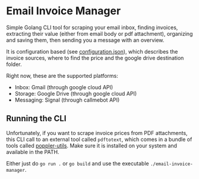 # Email Invoice Manager

Simple Golang CLI tool for scraping your email inbox, finding invoices, extracting their value (either from email body or pdf attachment), organizing and saving them, then sending you a message with an overview.

It is configuration based (see [configuration.json](./configuration.json)), which describes the invoice sources, where to find the price and the google drive destination folder.

Right now, these are the supported platforms:

- Inbox: Gmail (through google cloud API)
- Storage: Google Drive (through google cloud API)
- Messaging: Signal (through callmebot API)

## Running the CLI

Unfortunately, if you want to scrape invoice prices from PDF attachments, this CLI call to an external tool called `pdftotext`, which comes in a bundle of tools called [poppler-utils](https://www.google.com/search?q=how+to+install+poppler+utils). Make sure it is installed on your system and available in the PATH.

Either just do `go run .` or `go build` and use the executable `./email-invoice-manager`.
